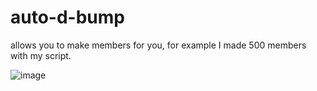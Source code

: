 # auto-d-bump

allows you to make members for you, for example I made 500 members with my script.

![image](https://user-images.githubusercontent.com/93080480/158222467-feac8b19-933b-4460-92e2-5b96eb2a5ac8.png)
